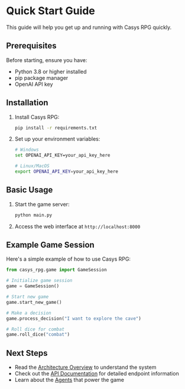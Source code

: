 # Quick Start Guide

This guide will help you get up and running with Casys RPG quickly.

## Prerequisites

Before starting, ensure you have:
- Python 3.8 or higher installed
- pip package manager
- OpenAI API key

## Installation

1. Install Casys RPG:
   ```bash
   pip install -r requirements.txt
   ```

2. Set up your environment variables:
   ```bash
   # Windows
   set OPENAI_API_KEY=your_api_key_here
   
   # Linux/MacOS
   export OPENAI_API_KEY=your_api_key_here
   ```

## Basic Usage

1. Start the game server:
   ```python
   python main.py
   ```

2. Access the web interface at `http://localhost:8000`

## Example Game Session

Here's a simple example of how to use Casys RPG:

```python
from casys_rpg.game import GameSession

# Initialize game session
game = GameSession()

# Start new game
game.start_new_game()

# Make a decision
game.process_decision("I want to explore the cave")

# Roll dice for combat
game.roll_dice("combat")
```

## Next Steps

- Read the [Architecture Overview](../architecture/overview.md) to understand the system
- Check out the [API Documentation](../api/overview.md) for detailed endpoint information
- Learn about the [Agents](../agents/overview.md) that power the game
